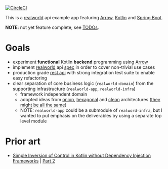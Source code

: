 [![CircleCI](https://circleci.com/gh/istonikula/realworld-api.svg?style=svg)](https://circleci.com/gh/istonikula/realworld-api)

This is a [realworld](http://realworld.io) api example app featuring 
[Arrow](http://arrow-kt.io), [Kotlin](http://kotlinlang.org) and [Spring Boot](http://spring.io/projects/spring-boot). 

__NOTE__: not yet feature complete, see [TODOs](TODO.md).

# Goals
* experiment __functional__ Kotlin __backend__ programming using [Arrow](http://arrow-kt.io)
* implement [realworld](http://realworld.io) api 
[spec](http://github.com/gothinkster/realworld/tree/master/api) in order to cover non-trivial use cases
* production grade [rest api](http://en.wikipedia.org/wiki/Representational_state_transfer) with strong integration 
test suite to enable easy refactoring
* clear separation of core business logic (`realworld-domain`) from the supporting infrastructure 
(`realworld-app`, `realworld-infra`)
  * framework independent domain
  * adopted ideas from 
  [onion](https://bit.ly/2LqFhSz), 
  [hexagonal](https://bit.ly/2OBnVIo) and 
  [clean](https://bit.ly/2PKGYwk) architectures
  ([they might be all the same](https://bit.ly/2ItpiT7))
  * NOTE: `realworld-app` could be a submodule of `realword-infra`, but I wanted to put emphasis on the deliverables 
  by using a separate top level module 

# Prior art
* [Simple Inversion of Control in Kotlin without Dependency Injection Frameworks](https://bit.ly/2q2ccUg) 
  | [Part 2](https://bit.ly/2PJkn3d)
